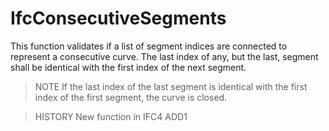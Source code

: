 # IfcConsecutiveSegments

This function validates if a list of segment indices are connected to represent a consecutive curve. The last index of any, but the last, segment shall be identical with the first index of the next segment.
<!-- end of short definition -->

> NOTE If the last index of the last segment is identical with the first index of the first segment, the curve is closed.

> HISTORY New function in IFC4 ADD1
